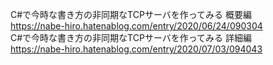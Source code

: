 C#で今時な書き方の非同期なTCPサーバを作ってみる 概要編  
https://nabe-hiro.hatenablog.com/entry/2020/06/24/090304  
C#で今時な書き方の非同期なTCPサーバを作ってみる 詳細編  
https://nabe-hiro.hatenablog.com/entry/2020/07/03/094043
